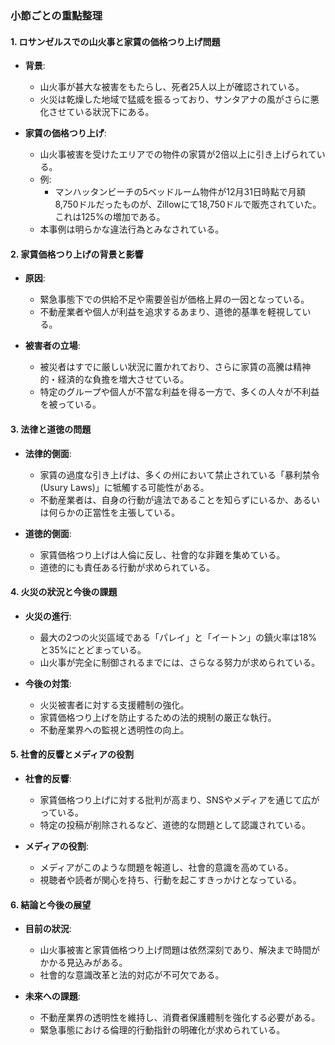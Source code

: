 ### 小節ごとの重點整理

#### 1. ロサンゼルスでの山火事と家賃の価格つり上げ問題
- **背景**:  
  - 山火事が甚大な被害をもたらし、死者25人以上が確認されている。
  - 火災は乾燥した地域で猛威を振るっており、サンタアナの風がさらに悪化させている狀況下にある。

- **家賃の価格つり上げ**:  
  - 山火事被害を受けたエリアでの物件の家賃が2倍以上に引き上げられている。
  - 例:  
    - マンハッタンビーチの5ベッドルーム物件が12月31日時點で月額8,750ドルだったものが、Zillowにて18,750ドルで販売されていた。これは125%の増加である。
  - 本事例は明らかな違法行為とみなされている。

#### 2. 家賃価格つり上げの背景と影響
- **原因**:  
  - 緊急事態下での供給不足や需要쏠림が価格上昇の一因となっている。
  - 不動産業者や個人が利益を追求するあまり、道徳的基準を軽視している。

- **被害者の立場**:  
  - 被災者はすでに厳しい狀況に置かれており、さらに家賃の高騰は精神的・経済的な負擔を増大させている。
  - 特定のグループや個人が不當な利益を得る一方で、多くの人々が不利益を被っている。

#### 3. 法律と道徳の問題
- **法律的側面**:  
  - 家賃の過度な引き上げは、多くの州において禁止されている「暴利禁令(Usury Laws)」に牴觸する可能性がある。
  - 不動産業者は、自身の行動が違法であることを知らずにいるか、あるいは何らかの正當性を主張している。

- **道徳的側面**:  
  - 家賃価格つり上げは人倫に反し、社會的な非難を集めている。
  - 道徳的にも責任ある行動が求められている。

#### 4. 火災の狀況と今後の課題
- **火災の進行**:  
  - 最大の2つの火災區域である「パレイ」と「イートン」の鎮火率は18%と35%にとどまっている。
  - 山火事が完全に制御されるまでには、さらなる努力が求められている。

- **今後の対策**:  
  - 火災被害者に対する支援體制の強化。
  - 家賃価格つり上げを防止するための法的規制の厳正な執行。
  - 不動産業界への監視と透明性の向上。

#### 5. 社會的反響とメディアの役割
- **社會的反響**:  
  - 家賃価格つり上げに対する批判が高まり、SNSやメディアを通じて広がっている。
  - 特定の投稿が削除されるなど、道徳的な問題として認識されている。

- **メディアの役割**:  
  - メディアがこのような問題を報道し、社會的意識を高めている。
  - 視聴者や読者が関心を持ち、行動を起こすきっかけとなっている。

#### 6. 結論と今後の展望
- **目前の狀況**:  
  - 山火事被害と家賃価格つり上げ問題は依然深刻であり、解決まで時間がかかる見込みがある。
  - 社會的な意識改革と法的対応が不可欠である。

- **未來への課題**:  
  - 不動産業界の透明性を維持し、消費者保護體制を強化する必要がある。
  - 緊急事態における倫理的行動指針の明確化が求められている。